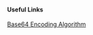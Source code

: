 #### Useful Links

[Base64 Encoding Algorithm](http://www.herongyang.com/Encoding/Base64-Encoding-Algorithm.html)

